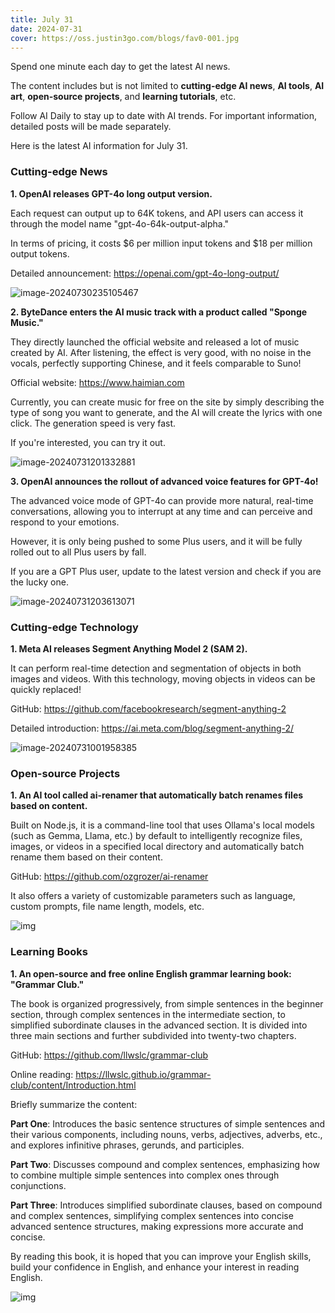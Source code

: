 ```yaml
---
title: July 31
date: 2024-07-31
cover: https://oss.justin3go.com/blogs/fav0-001.jpg
---
```


Spend one minute each day to get the latest AI news.

The content includes but is not limited to **cutting-edge AI news**, **AI tools**, **AI art**, **open-source projects**, and **learning tutorials**, etc.

Follow AI Daily to stay up to date with AI trends. For important information, detailed posts will be made separately.

Here is the latest AI information for July 31.

### Cutting-edge News

**1. OpenAI releases GPT-4o long output version.**

Each request can output up to 64K tokens, and API users can access it through the model name "gpt-4o-64k-output-alpha."

In terms of pricing, it costs $6 per million input tokens and $18 per million output tokens.

Detailed announcement: https://openai.com/gpt-4o-long-output/

![image-20240730235105467](https://cdn.jsdelivr.net/gh/freelander/oss@master/ai-daily/2024-07-30/image-20240730235105467.png)

**2. ByteDance enters the AI music track with a product called "Sponge Music."**

They directly launched the official website and released a lot of music created by AI. After listening, the effect is very good, with no noise in the vocals, perfectly supporting Chinese, and it feels comparable to Suno!

Official website: https://www.haimian.com

Currently, you can create music for free on the site by simply describing the type of song you want to generate, and the AI will create the lyrics with one click. The generation speed is very fast.

If you're interested, you can try it out.

![image-20240731201332881](https://cdn.jsdelivr.net/gh/freelander/oss@master/ai-daily/2024-07-31/image-20240731201332881.png)

**3. OpenAI announces the rollout of advanced voice features for GPT-4o!**

The advanced voice mode of GPT-4o can provide more natural, real-time conversations, allowing you to interrupt at any time and can perceive and respond to your emotions.

However, it is only being pushed to some Plus users, and it will be fully rolled out to all Plus users by fall.

If you are a GPT Plus user, update to the latest version and check if you are the lucky one.

![image-20240731203613071](https://cdn.jsdelivr.net/gh/freelander/oss@master/ai-daily/2024-07-31/image-20240731203613071.png)

### Cutting-edge Technology

**1. Meta AI releases Segment Anything Model 2 (SAM 2).**

It can perform real-time detection and segmentation of objects in both images and videos. With this technology, moving objects in videos can be quickly replaced!

GitHub: https://github.com/facebookresearch/segment-anything-2

Detailed introduction: https://ai.meta.com/blog/segment-anything-2/

![image-20240731001958385](https://cdn.jsdelivr.net/gh/freelander/oss@master/ai-daily/2024-07-31/image-20240731001958385.png)

### Open-source Projects

**1. An AI tool called ai-renamer that automatically batch renames files based on content.**

Built on Node.js, it is a command-line tool that uses Ollama's local models (such as Gemma, Llama, etc.) by default to intelligently recognize files, images, or videos in a specified local directory and automatically batch rename them based on their content.

GitHub: https://github.com/ozgrozer/ai-renamer

It also offers a variety of customizable parameters such as language, custom prompts, file name length, models, etc.

![img](https://ph-files.imgix.net/589773c4-8d35-4104-b18a-2428d84d6f41.jpeg?auto=compress&codec=mozjpeg&cs=strip&auto=format&fm=pjpg&w=1100&h=581&fit=max)

### Learning Books

**1. An open-source and free online English grammar learning book: "Grammar Club."**

The book is organized progressively, from simple sentences in the beginner section, through complex sentences in the intermediate section, to simplified subordinate clauses in the advanced section. It is divided into three main sections and further subdivided into twenty-two chapters.

GitHub: https://github.com/llwslc/grammar-club

Online reading: https://llwslc.github.io/grammar-club/content/Introduction.html

Briefly summarize the content:

**Part One**: Introduces the basic sentence structures of simple sentences and their various components, including nouns, verbs, adjectives, adverbs, etc., and explores infinitive phrases, gerunds, and participles.

**Part Two**: Discusses compound and complex sentences, emphasizing how to combine multiple simple sentences into complex ones through conjunctions.

**Part Three**: Introduces simplified subordinate clauses, based on compound and complex sentences, simplifying complex sentences into concise advanced sentence structures, making expressions more accurate and concise.

By reading this book, it is hoped that you can improve your English skills, build your confidence in English, and enhance your interest in reading English.

![img](https://cdn.jsdelivr.net/gh/freelander/oss@master/ai-daily/2024-07-31/cover.png)
